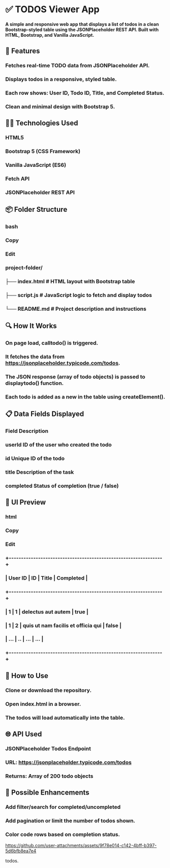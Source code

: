 # ✅ TODOS Viewer App

#### A simple and responsive web app that displays a list of todos in a clean Bootstrap-styled table using the JSONPlaceholder REST API. Built with HTML, Bootstrap, and Vanilla JavaScript.

## 📌 Features

### Fetches real-time TODO data from JSONPlaceholder API.

### Displays todos in a responsive, styled table.

### Each row shows: User ID, Todo ID, Title, and Completed Status.

### Clean and minimal design with Bootstrap 5.

## 🧑‍💻 Technologies Used

### HTML5

### Bootstrap 5 (CSS Framework)

### Vanilla JavaScript (ES6)

### Fetch API

### JSONPlaceholder REST API

## 📦 Folder Structure

### bash
### Copy
### Edit
### project-folder/
### ├── index.html      # HTML layout with Bootstrap table
### ├── script.js       # JavaScript logic to fetch and display todos
### └── README.md       # Project description and instructions

## 🔍 How It Works
### On page load, calltodo() is triggered.

### It fetches the data from https://jsonplaceholder.typicode.com/todos.

### The JSON response (array of todo objects) is passed to displaytodo() function.

### Each todo is added as a new <tr> in the table using createElement().

## 📋 Data Fields Displayed

### Field	Description
### userId	ID of the user who created the todo
### id	Unique ID of the todo
### title	Description of the task
### completed	Status of completion (true / false)

## 📸 UI Preview
### html
### Copy
### Edit
### +---------------------------------------------------------------+
### |  User ID | ID |                  Title              | Completed |
### +---------------------------------------------------------------+
### |     1    |  1 | delectus aut autem                  |   true    |
### |     1    |  2 | quis ut nam facilis et officia qui  |   false   |
### |   ...    | .. | ...                                  |   ...     |
### +---------------------------------------------------------------+

## 🧪 How to Use

### Clone or download the repository.

### Open index.html in a browser.

### The todos will load automatically into the table.

## 🌐 API Used

### JSONPlaceholder Todos Endpoint

### URL: https://jsonplaceholder.typicode.com/todos

### Returns: Array of 200 todo objects

## 🚀 Possible Enhancements

### Add filter/search for completed/uncompleted

### Add pagination or limit the number of todos shown.

### Color code rows based on completion status.

https://github.com/user-attachments/assets/9f78e014-c142-4bff-b397-5d6bfb8ea7e4

 todos.


